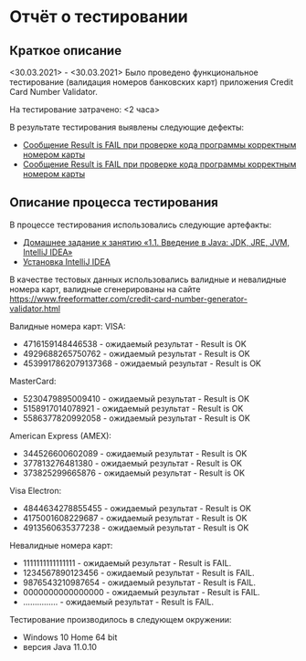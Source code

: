 # Отчёт о тестировании <Credit Card Number Validator>

## Краткое описание

<30.03.2021> - <30.03.2021> Было проведено функциональное тестирование (валидация номеров банковских карт) приложения Credit Card Number Validator.

На тестирование затрачено: <2 часа>

В результате тестирования выявлены следующие дефекты:

* [Сообщение Result is FAIL при проверке кода программы корректным номером карты](https://github.com/Aleks4404/Test_Report/issues/1)
* [Сообщение Result is FAIL при проверке кода программы корректным номером карты](https://github.com/Aleks4404/Test_Report/issues/2)

## Описание процесса тестирования

В процессе тестирования использовались следующие артефакты:
* [Домашнее задание к занятию «1.1. Введение в Java: JDK, JRE, JVM, IntelliJ IDEA»](https://github.com/netology-code/javaqa-homeworks/tree/master/intro)
* [Установка IntelliJ IDEA](https://github.com/netology-code/javaqa-homeworks/blob/master/intro/idea.md)

В качестве тестовых данных использовались валидные и невалидные номера карт, валидные сгенерированы на сайте https://www.freeformatter.com/credit-card-number-generator-validator.html

Валидные номера карт:
VISA:
* 4716159148446538 - ожидаемый результат - Result is OK
* 4929688265750762 - ожидаемый результат - Result is OK
* 4539917862079137368 - ожидаемый результат - Result is OK

MasterCard:
* 5230479895009410 - ожидаемый результат - Result is OK
* 5158917014078921 - ожидаемый результат - Result is OK
* 5586377820992058 - ожидаемый результат - Result is OK

American Express (AMEX):
* 344526600602089 - ожидаемый результат - Result is OK
* 377813276481380 - ожидаемый результат - Result is OK
* 373825299665876 - ожидаемый результат - Result is OK

Visa Electron:
* 4844634278855455 - ожидаемый результат - Result is OK
* 4175001608229687 - ожидаемый результат - Result is OK
* 4913560635377238 - ожидаемый результат - Result is OK

Невалидные номера карт:
* 1111111111111111 - ожидаемый результат - Result is FAIL.
* 1234567890123456 - ожидаемый результат - Result is FAIL.
* 9876543210987654 - ожидаемый результат - Result is FAIL.
* 0000000000000000 - ожидаемый результат - Result is FAIL.
* …………… - ожидаемый результат - Result is FAIL.

Тестирование производилось в следующем окружении:
* Windows 10 Home 64 bit
* версия Java 11.0.10